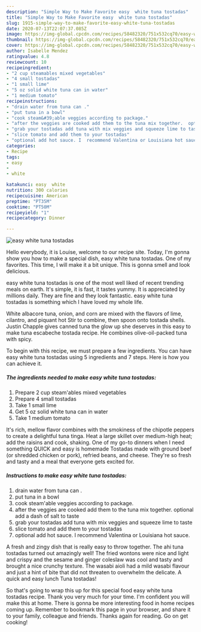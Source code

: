 ```yaml
---
description: "Simple Way to Make Favorite easy  white tuna tostadas"
title: "Simple Way to Make Favorite easy  white tuna tostadas"
slug: 1915-simple-way-to-make-favorite-easy-white-tuna-tostadas
date: 2020-07-13T22:07:37.085Z
image: https://img-global.cpcdn.com/recipes/58482320/751x532cq70/easy-white-tuna-tostadas-recipe-main-photo.jpg
thumbnail: https://img-global.cpcdn.com/recipes/58482320/751x532cq70/easy-white-tuna-tostadas-recipe-main-photo.jpg
cover: https://img-global.cpcdn.com/recipes/58482320/751x532cq70/easy-white-tuna-tostadas-recipe-main-photo.jpg
author: Isabelle Mendez
ratingvalue: 4.8
reviewcount: 10
recipeingredient:
- "2 cup steamables mixed vegetables"
- "4 small tostadas"
- "1 small lime"
- "5 oz solid white tuna can in water"
- "1 medium tomato"
recipeinstructions:
- "drain water from tuna can ."
- "put tuna in a bowl"
- "cook steam&#39;able veggies according to package."
- "after the veggies are cooked add them to the tuna mix together.  optional add a dash of salt to taste"
- "grab your tostadas add tuna with mix veggies and squeeze lime to taste"
- "slice tomato and add them to your tostadas"
- "optional add hot sauce. I  recommend Valentina or Louisiana hot sauce."
categories:
- Recipe
tags:
- easy
- 
- white

katakunci: easy  white 
nutrition: 300 calories
recipecuisine: American
preptime: "PT35M"
cooktime: "PT50M"
recipeyield: "1"
recipecategory: Dinner

---
```



![easy  white tuna tostadas](https://img-global.cpcdn.com/recipes/58482320/751x532cq70/easy-white-tuna-tostadas-recipe-main-photo.jpg)

Hello everybody, it is Louise, welcome to our recipe site. Today, I'm gonna show you how to make a special dish, easy  white tuna tostadas. One of my favorites. This time, I will make it a bit unique. This is gonna smell and look delicious.

easy  white tuna tostadas is one of the most well liked of recent trending meals on earth. It's simple, it is fast, it tastes yummy. It is appreciated by millions daily. They are fine and they look fantastic. easy  white tuna tostadas is something which I have loved my whole life.

White albacore tuna, onion, and corn are mixed with the flavors of lime, cilantro, and piquant hot Stir to combine, then spoon onto tostada shells. Justin Chapple gives canned tuna the glow up she deserves in this easy to make tuna escabeche tostada recipe. He combines olive-oil-packed tuna with spicy.


To begin with this recipe, we must prepare a few ingredients. You can have easy  white tuna tostadas using 5 ingredients and 7 steps. Here is how you can achieve it.

<!--inarticleads1-->

##### The ingredients needed to make easy  white tuna tostadas:

1. Prepare 2 cup steam&#39;ables mixed vegetables
1. Prepare 4 small tostadas
1. Take 1 small lime
1. Get 5 oz solid white tuna can in water
1. Take 1 medium tomato


It&#39;s rich, mellow flavor combines with the smokiness of the chipotle peppers to create a delightful tuna tinga. Heat a large skillet over medium-high heat; add the raisins and cook, shaking. One of my go-to dinners when I need something QUICK and easy is homemade Tostadas made with ground beef (or shredded chicken or pork), refried beans, and cheese. They&#39;re so fresh and tasty and a meal that everyone gets excited for. 

<!--inarticleads2-->

##### Instructions to make easy  white tuna tostadas:

1. drain water from tuna can .
1. put tuna in a bowl
1. cook steam&#39;able veggies according to package.
1. after the veggies are cooked add them to the tuna mix together.  optional add a dash of salt to taste
1. grab your tostadas add tuna with mix veggies and squeeze lime to taste
1. slice tomato and add them to your tostadas
1. optional add hot sauce. I  recommend Valentina or Louisiana hot sauce.


A fresh and zingy dish that is really easy to throw together. The ahi tuna tostadas turned out amazingly well! The fried wontons were nice and light and crispy and the sesame and ginger coleslaw was cool and tasty and brought a nice crunchy texture. The wasabi aioli had a mild wasabi flavour and just a hint of bite that did not threaten to overwhelm the delicate. A quick and easy lunch Tuna tostadas! 

So that's going to wrap this up for this special food easy  white tuna tostadas recipe. Thank you very much for your time. I'm confident you will make this at home. There is gonna be more interesting food in home recipes coming up. Remember to bookmark this page in your browser, and share it to your family, colleague and friends. Thanks again for reading. Go on get cooking!
